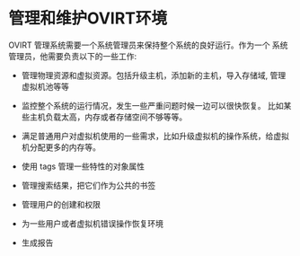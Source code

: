 # 管理和维护OVIRT环境

OVIRT 管理系统需要一个系统管理员来保持整个系统的良好运行。作为一个
系统管理员，他需要负责以下的一些工作:

-   管理物理资源和虚拟资源。包括升级主机，添加新的主机，导入存储域,
    管理虚拟机池等等

-   监控整个系统的运行情况，发生一些严重问题时候一边可以很快恢复。
    比如某些主机负载太高，内存或者存储空间不够等等。

-   满足普通用户对虚拟机使用的一些需求，比如升级虚拟机的操作系统，给虚拟机分配更多的内存等。

-   使用 tags 管理一些特性的对象属性

-   管理搜索结果，把它们作为公共的书签

-   管理用户的创建和权限

-   为一些用户或者虚拟机错误操作恢复环境

-   生成报告

